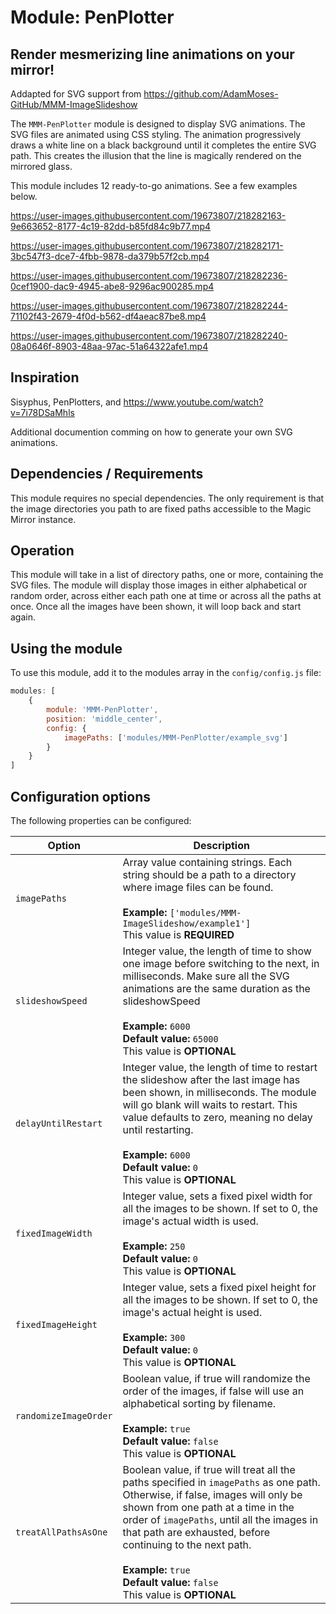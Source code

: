 # Module: PenPlotter

## Render mesmerizing line animations on your mirror!

Addapted for SVG support from https://github.com/AdamMoses-GitHub/MMM-ImageSlideshow

The `MMM-PenPlotter` module is designed to display SVG animations. The SVG files are animated using CSS styling. The animation progressively draws a white line on a black background until it completes the entire SVG path. This creates the illusion that the line is magically rendered on the mirrored glass.

This module includes 12 ready-to-go animations. See a few examples below.

https://user-images.githubusercontent.com/19673807/218282163-9e663652-8177-4c19-82dd-b85fd84c9b77.mp4

https://user-images.githubusercontent.com/19673807/218282171-3bc547f3-dce7-4fbb-9878-da379b57f2cb.mp4

https://user-images.githubusercontent.com/19673807/218282236-0cef1900-dac9-4945-abe8-9296ac900285.mp4

https://user-images.githubusercontent.com/19673807/218282244-71102f43-2679-4f0d-b562-df4aeac87be8.mp4

https://user-images.githubusercontent.com/19673807/218282240-08a0646f-8903-48aa-97ac-51a64322afe1.mp4


## Inspiration
Sisyphus, PenPlotters, and
https://www.youtube.com/watch?v=7i78DSaMhls

Additional documention comming on how to generate your own SVG animations. 

## Dependencies / Requirements

This module requires no special dependencies. The only requirement is that the image directories you path to are fixed paths accessible to the Magic Mirror instance.

## Operation

This module will take in a list of directory paths, one or more, containing the SVG files. The module will display those images in either alphabetical or random order, across either each path one at time or across all the paths at once. Once all the images have been shown, it will loop back and start again.

## Using the module

To use this module, add it to the modules array in the `config/config.js` file:
````javascript
modules: [
	{
		module: 'MMM-PenPlotter',
		position: 'middle_center',
		config: {
			imagePaths: ['modules/MMM-PenPlotter/example_svg']
		}
	}	
]
````

## Configuration options

The following properties can be configured:

<table width="100%">
	<!-- why, markdown... -->
	<thead>
		<tr>
			<th>Option</th>
			<th width="100%">Description</th>
		</tr>
	<thead>
	<tbody>	
		<tr>
			<td><code>imagePaths</code></td>
			<td>Array value containing strings. Each string should be a path to a directory where image files can be found.<br>
				<br><b>Example:</b> <code>['modules/MMM-ImageSlideshow/example1']</code>
				<br>This value is <b>REQUIRED</b>
			</td>
		</tr>		
		<tr>
			<td><code>slideshowSpeed</code></td>
			<td>Integer value, the length of time to show one image before switching to the next, in milliseconds. Make sure all the SVG animations are the same duration as the slideshowSpeed<br>
				<br><b>Example:</b> <code>6000</code>
				<br><b>Default value:</b> <code>65000</code>
				<br>This value is <b>OPTIONAL</b>
			</td>
		</tr>
		<tr>
			<td><code>delayUntilRestart</code></td>
			<td>Integer value, the length of time to restart the slideshow after the last image has been shown, in milliseconds. The module will go blank will waits to restart. This value defaults to zero, meaning no delay until restarting.<br>
				<br><b>Example:</b> <code>6000</code>
				<br><b>Default value:</b> <code>0</code>
				<br>This value is <b>OPTIONAL</b>
			</td>
		</tr>		
		<tr>
			<td><code>fixedImageWidth</code></td>
			<td>Integer value, sets a fixed pixel width for all the images to be shown. If set to 0, the image's actual width is used.<br>
				<br><b>Example:</b> <code>250</code>
				<br><b>Default value:</b> <code>0</code>
				<br>This value is <b>OPTIONAL</b>
			</td>
		</tr>
		<tr>
			<td><code>fixedImageHeight</code></td>
			<td>Integer value, sets a fixed pixel height for all the images to be shown. If set to 0, the image's actual height is used.<br>
				<br><b>Example:</b> <code>300</code>
				<br><b>Default value:</b> <code>0</code>
				<br>This value is <b>OPTIONAL</b>
			</td>
		</tr>        
		<tr>
			<td><code>randomizeImageOrder</code></td>
			<td>Boolean value, if true will randomize the order of the images, if false will use an alphabetical sorting by filename.<br>
				<br><b>Example:</b> <code>true</code>
				<br><b>Default value:</b> <code>false</code>
				<br>This value is <b>OPTIONAL</b>
			</td>
		</tr>   
        <tr>
			<td><code>treatAllPathsAsOne</code></td>
			<td>Boolean value, if true will treat all the paths specified in <code>imagePaths</code> as one path. Otherwise, if false, images will only be shown from one path at a time in the order of <code>imagePaths</code>, until all the images in that path are exhausted, before continuing to the next path.<br>
				<br><b>Example:</b> <code>true</code>
				<br><b>Default value:</b> <code>false</code>
				<br>This value is <b>OPTIONAL</b>
			</td>
		</tr>
        <tr>       
    </tbody>
</table>
